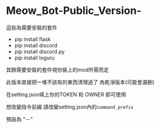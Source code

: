 # Meow_Bot-Public_Version-

這些為需要安裝的套件

+ pip install flask
+ pip install discord
+ pip install discord.py
+ pip install loguru

其餘需要安裝的套件視你裝上的mod所需而定

此版本直接把一堆不該有的東西清理過了 為乾淨版本(可能會漏刪)

在setting.json填上你的TOKEN 和 OWNER 即可使用

想改變指令前綴 請改變setting.json內的`command_prefix`

預設為 "－"
